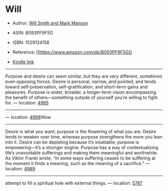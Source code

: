# Will

* Author: [Will Smith and Mark Manson](https://www.amazon.com/Mark-Manson/e/B00BIJOMOC/ref=dp_byline_cont_ebooks_2)
* ASIN: B093PF9F5G
* ISBN: 1529124158



* Reference: [[https://www.amazon.com/dp/B093PF9F5G]]
* [Kindle link](kindle://book?action=open&asin=B093PF9F5G)


---
Purpose and desire can seem similar, but they are very different, sometimes even opposing forces. Desire is personal, narrow, and pointed, and tends toward self-preservation, self-gratification, and short-term gains and pleasures. Purpose is wider, broader, a longer-term vision encompassing the benefit of others—something outside of yourself you’re willing to fight for. — location: [4985](kindle://book?action=open&asin=B093PF9F5G&location=4985)

---
 — location: [4988](kindle://book?action=open&asin=B093PF9F5G&location=4988)Wow

---
Desire is what you want; purpose is the flowering of what you are. Desire tends to weaken over time, whereas purpose strengthens the more you lean into it. Desire can be depleting because it’s insatiable; purpose is empowering—it’s a stronger engine. Purpose has a way of contextualizing life’s unavoidable sufferings and making them meaningful and worthwhile. As Viktor Frankl wrote, “In some ways suffering ceases to be suffering at the moment it finds a meaning, such as the meaning of a sacrifice.” — location: [4989](kindle://book?action=open&asin=B093PF9F5G&location=4989)

---
attempt to fill a spiritual hole with external things. — location: [5787](kindle://book?action=open&asin=B093PF9F5G&location=5787)

